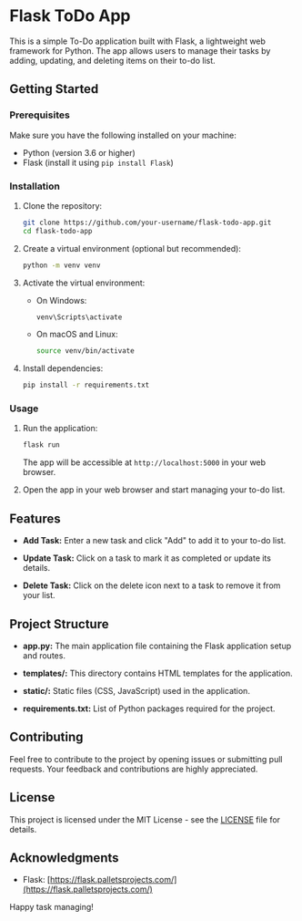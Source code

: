 # Flask ToDo App

This is a simple To-Do application built with Flask, a lightweight web framework for Python. The app allows users to manage their tasks by adding, updating, and deleting items on their to-do list.

## Getting Started

### Prerequisites

Make sure you have the following installed on your machine:

- Python (version 3.6 or higher)
- Flask (install it using `pip install Flask`)

### Installation

1. Clone the repository:

   ```bash
   git clone https://github.com/your-username/flask-todo-app.git
   cd flask-todo-app
   ```

2. Create a virtual environment (optional but recommended):

   ```bash
   python -m venv venv
   ```

3. Activate the virtual environment:

   - On Windows:

     ```bash
     venv\Scripts\activate
     ```

   - On macOS and Linux:

     ```bash
     source venv/bin/activate
     ```

4. Install dependencies:

   ```bash
   pip install -r requirements.txt
   ```

### Usage

1. Run the application:

   ```bash
   flask run
   ```

   The app will be accessible at `http://localhost:5000` in your web browser.

2. Open the app in your web browser and start managing your to-do list.

## Features

- **Add Task:** Enter a new task and click "Add" to add it to your to-do list.

- **Update Task:** Click on a task to mark it as completed or update its details.

- **Delete Task:** Click on the delete icon next to a task to remove it from your list.

## Project Structure

- **app.py:** The main application file containing the Flask application setup and routes.

- **templates/:** This directory contains HTML templates for the application.

- **static/:** Static files (CSS, JavaScript) used in the application.

- **requirements.txt:** List of Python packages required for the project.

## Contributing

Feel free to contribute to the project by opening issues or submitting pull requests. Your feedback and contributions are highly appreciated.

## License

This project is licensed under the MIT License - see the [LICENSE](LICENSE) file for details.

## Acknowledgments

- Flask: [https://flask.palletsprojects.com/](https://flask.palletsprojects.com/)

Happy task managing!
